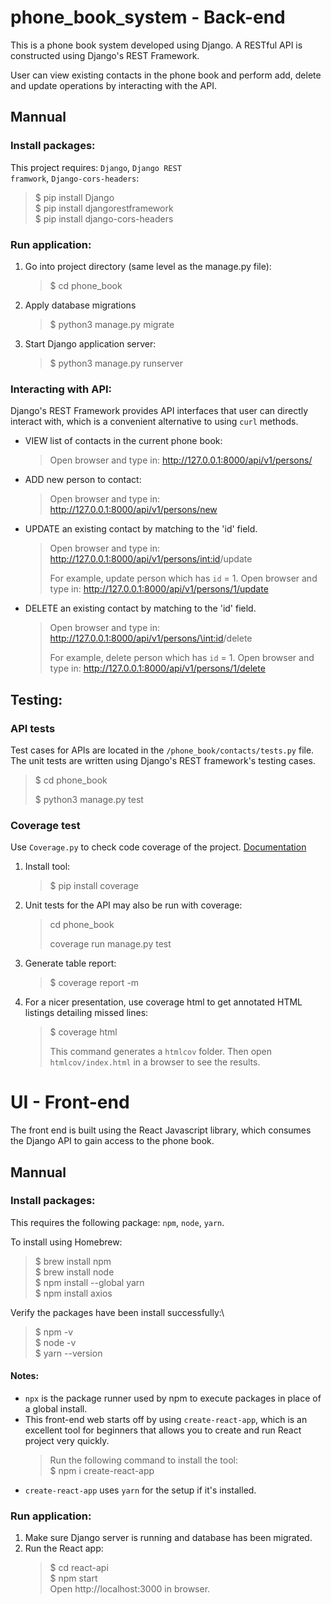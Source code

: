 # phone_book_system - Back-end
This is a phone book system developed using Django. A RESTful API is constructed using Django's REST Framework. 

User can view existing contacts in the phone book and perform add, delete and update operations by interacting with the API.

## Mannual
### Install packages:
This project requires: <code>Django</code>, <code>Django REST framwork</code>, <code>Django-cors-headers</code>:
> $ pip install Django\
> $ pip install djangorestframework\
> $ pip install django-cors-headers

### Run application:
1. Go into project directory (same level as the manage.py file):
    > $ cd phone_book
1. Apply database migrations
    > $ python3 manage.py migrate
1. Start Django application server:
    > $ python3 manage.py runserver

### Interacting with API:
Django's REST Framework provides API interfaces that user can directly interact with, which is a convenient alternative to using <code>curl</code> methods.
- VIEW list of contacts in the current phone book:
    > Open browser and type in: http://127.0.0.1:8000/api/v1/persons/
- ADD new person to contact:
    > Open browser and type in: http://127.0.0.1:8000/api/v1/persons/new
- UPDATE an existing contact by matching to the 'id' field.
    > Open browser and type in: http://127.0.0.1:8000/api/v1/persons/<int:id>/update
    >
    > For example, update person which has <code>id</code> = 1.
    > Open browser and type in: http://127.0.0.1:8000/api/v1/persons/1/update
- DELETE an existing contact by matching to the 'id' field.
    > Open browser and type in: http://127.0.0.1:8000/api/v1/persons/\<int:id>/delete
    >
    > For example, delete person which has <code>id</code> = 1.
    > Open browser and type in: http://127.0.0.1:8000/api/v1/persons/1/delete

## Testing:
### API tests
Test cases for APIs are located in the <code>/phone_book/contacts/tests.py</code> file. The unit tests are written using Django's REST framework's testing cases.
> $ cd phone_book
>
> $ python3 manage.py test

### Coverage test
Use <code>Coverage.py</code> to check code coverage of the project. 
[Documentation](https://coverage.readthedocs.io/en/6.2/)
1. Install tool:
    > $ pip install coverage
1. Unit tests for the API may also be run with coverage:
    > cd phone_book
    >
    > coverage run manage.py test
1. Generate table report:
    > $ coverage report -m
1. For a nicer presentation, use coverage html to get annotated HTML listings detailing missed lines:
    > $ coverage html
    >
    > This command generates a <code>htmlcov</code> folder. Then open <code>htmlcov/index.html</code> in a browser to see the results.

# UI - Front-end
The front end is built using the React Javascript library, which consumes the Django API to gain access to the phone book.

## Mannual
### Install packages:
This requires the following package: <code>npm</code>, <code>node</code>, <code>yarn</code>.

To install using Homebrew:
> $ brew install npm\
> $ brew install node\
> $ npm install --global yarn\
> $ npm install axios

Verify the packages have been install successfully:\
> $ npm -v\
> $ node -v\
> $ yarn --version

#### Notes:
- <code>npx</code> is the package runner used by npm to execute packages in place of a global install.
- This front-end web starts off by using <code>create-react-app</code>, which is an excellent tool for beginners that allows you to create and run React project very quickly.
    > Run the following command to install the tool:\
    > $ npm i create-react-app
- <code>create-react-app</code> uses <code>yarn</code> for the setup if it's installed.

### Run application:
1. Make sure Django server is running and database has been migrated.
1. Run the React app:
    > $ cd react-api\
    > $ npm start\
    > Open http://localhost:3000 in browser.